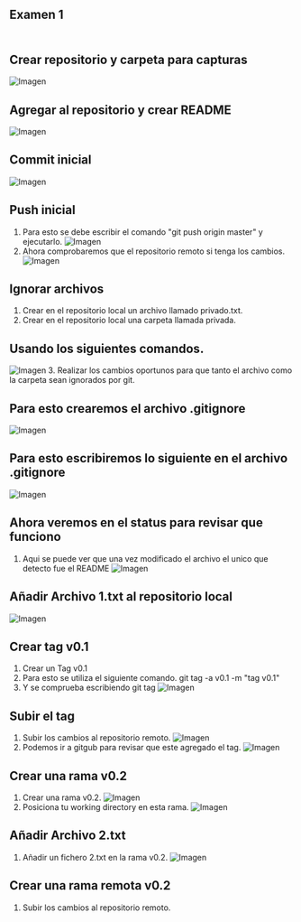 ## Examen 1 <br> <br>
## Crear repositorio y carpeta para capturas <br>
![Imagen](IMAGENES/1.png)
## Agregar al repositorio y crear README <br>
![Imagen](IMAGENES/2.png)
## Commit inicial <br>
![Imagen](IMAGENES/3.png)
## Push inicial <br>
1. Para esto se debe escribir el comando "git push origin master" y ejecutarlo.
![Imagen](IMAGENES/PushInicial.png)
2. Ahora comprobaremos que el repositorio remoto si tenga los cambios.
![Imagen](IMAGENES/Comprobacion.png)
## Ignorar archivos <br>
1. Crear en el repositorio local un archivo llamado privado.txt.
2. Crear en el repositorio local una carpeta llamada privada. 
## Usando los siguientes comandos.
![Imagen](IMAGENES/Privado.png)
3. Realizar los cambios oportunos para que tanto el archivo como la carpeta sean ignorados por git. 
## Para esto crearemos el archivo .gitignore
![Imagen](IMAGENES/gitignore.png)
## Para esto escribiremos lo siguiente en el archivo .gitignore
![Imagen](IMAGENES/ignorar.png)
## Ahora veremos en el status para revisar que funciono
1. Aqui se puede ver que una vez modificado el archivo el unico que detecto fue el README
![Imagen](IMAGENES/Comprobar%20ignorar.png)
## Añadir Archivo 1.txt al repositorio local
![Imagen](IMAGENES/archivo1.png)
## Crear tag v0.1
1. Crear un Tag v0.1
2. Para esto se utiliza el siguiente comando. git tag -a v0.1 -m "tag v0.1"
3. Y se comprueba escribiendo git tag
![Imagen](IMAGENES/tagv0.1.png)
## Subir el tag <br>
1. Subir los cambios al repositorio remoto.
![Imagen](IMAGENES/agregado%20tag.png)
2. Podemos ir a gitgub para revisar que este agregado el tag.
![Imagen](IMAGENES/Comprobartag.png)
## Crear una rama v0.2
1. Crear una rama v0.2.
   ![Imagen](IMAGENES/crear%20rama.png)
2. Posiciona tu working directory en esta rama. 
   ![Imagen](IMAGENES/cabio%20de%20rama.png)
## Añadir Archivo 2.txt
1. Añadir un fichero 2.txt en la rama v0.2. 
![Imagen](IMAGENES/archivo%202.png)
## Crear una rama remota v0.2
1. Subir los cambios al repositorio remoto. 

